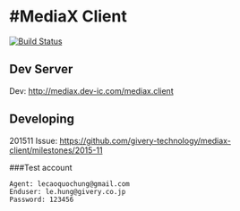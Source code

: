 #MediaX Client
=======

[![Build Status](https://api.travis-ci.org/givery-technology/mediax-client.svg)](https://travis-ci.org/givery-technology/mediax-client)

## Dev Server
Dev: http://mediax.dev-ic.com/mediax.client

## Developing

201511 Issue: https://github.com/givery-technology/mediax-client/milestones/2015-11

###Test account

```
Agent: lecaoquochung@gmail.com
Enduser: le.hung@givery.co.jp
Password: 123456
```